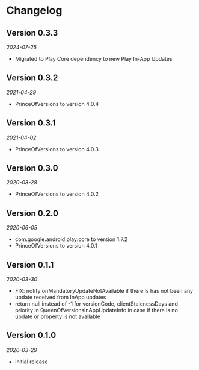# Changelog

## Version 0.3.3
_2024-07-25_

- Migrated to Play Core dependency to new Play In-App Updates

## Version 0.3.2

_2021-04-29_

- PrinceOfVersions to version 4.0.4

## Version 0.3.1

_2021-04-02_

- PrinceOfVersions to version 4.0.3

## Version 0.3.0

_2020-08-28_

- PrinceOfVersions to version 4.0.2

## Version 0.2.0

_2020-06-05_

- com.google.android.play:core to version 1.7.2
- PrinceOfVersions to version 4.0.1

## Version 0.1.1

_2020-03-30_

- FIX: notify onMandatoryUpdateNotAvailable if there is has not been any update received from InApp updates
- return null instead of -1 for versionCode, clientStalenessDays and priority in QueenOfVersionsInAppUpdateInfo in case if there is no update or property is not available

## Version 0.1.0

_2020-03-29_

- initial release
